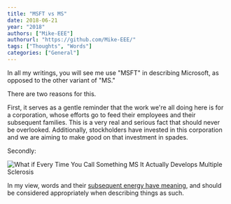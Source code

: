 ```yaml
---
title: "MSFT vs MS"
date: 2018-06-21
year: "2018"
authors: ["Mike-EEE"]
authorurl: "https://github.com/Mike-EEE/"
tags: ["Thoughts", "Words"]
categories: ["General"] 
---
```


In all my writings, you will see me use "MSFT" in describing Microsoft, as opposed to the other variant of "MS."

There are two reasons for this.

First, it serves as a gentle reminder that the work we're all doing here is for a corporation, whose efforts go to feed their employees and their subsequent families.  This is a very real and serious fact that should never be overlooked.  Additionally, stockholders have invested in this corporation and we are aiming to make good on that investment in spades.

Secondly:

![What if Every Time You Call Something MS It Actually Develops Multiple Sclerosis](/images/MSFT.jpg)

In my view, words and their [subsequent energy have meaning](/2018/06/hello-world-welcome-to-super.net-blog-dawg/#choose-your-energy-carefully), and should be considered appropriately when describing things as such.